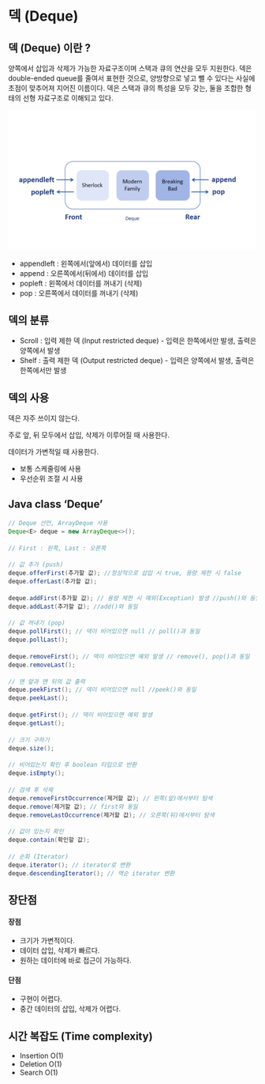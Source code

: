 # 덱 (Deque)
## 덱 (Deque) 이란 ?
양쪽에서 삽입과 삭제가 가능한 자료구조이며 스택과 큐의 연산을 모두 지원한다. 
덱은 double-ended queue를 줄여서 표현한 것으로, 양방향으로 넣고 뺄 수 있다는 사실에 초점이 맞추어져 지어진 이름이다.
덱은 스택과 큐의 특성을 모두 갖는, 둘을 조합한 형태의 선형 자료구조로 이해되고 있다.

![deque](./images/deque.png)

- appendleft : 왼쪽에서(앞에서) 데이터를 삽입
- append : 오른쪽에서(뒤에서) 데이터를 삽입
- popleft : 왼쪽에서 데이터를 꺼내기 (삭제)
- pop : 오른쪽에서 데이터를 꺼내기 (삭제)

## 덱의 분류
- Scroll : 입력 제한 덱 (Input restricted deque) - 입력은 한쪽에서만 발생, 출력은 양쪽에서 발생
- Shelf : 출력 제한 덱 (Output restricted deque) - 입력은 양쪽에서 발생, 출력은 한쪽에서만 발생


## 덱의 사용
덱은 자주 쓰이지 않는다.

주로 앞, 뒤 모두에서 삽입, 삭제가 이루어질 때 사용한다.

데이터가 가변적일 때 사용한다.

- 보통 스케줄링에 사용
- 우선순위 조절 시 사용


## Java class ‘Deque’
```java
// Deque 선언, ArrayDeque 사용
Deque<E> deque = new ArrayDeque<>();

// First : 왼쪽, Last : 오른쪽

// 값 추가 (push) 
deque.offerFirst(추가할 값); //정상적으로 삽입 시 true, 용량 제한 시 false
deque.offerLast(추가할 값); 

deque.addFirst(추가할 값); // 용량 제한 시 예외(Exception) 발생 //push()와 동일
deque.addLast(추가할 값); //add()와 동일

// 값 꺼내기 (pop)
deque.pollFirst(); // 덱이 비어있으면 null // poll()과 동일
deque.pollLast();

deque.removeFirst(); // 덱이 비어있으면 예외 발생 // remove(), pop()과 동일 
deque.removeLast();

// 맨 앞과 맨 뒤의 값 출력
deque.peekFirst(); // 덱이 비어있으면 null //peek()와 동일
deque.peekLast();

deque.getFirst(); // 덱이 비어있으면 예외 발생
deque.getLast();

// 크기 구하기
deque.size();

// 비어있는지 확인 후 boolean 타입으로 반환
deque.isEmpty();

// 검색 후 삭제
deque.removeFirstOccurrence(제거할 값); // 왼쪽(앞)에서부터 탐색
deque.remove(제거할 값); // first와 동일
deque.removeLastOccurrence(제거할 값); // 오른쪽(뒤)에서부터 탐색

// 값이 있는지 확인
deque.contain(확인할 값);

// 순회 (Iterator)
deque.iterator(); // iterator로 변환
deque.descendingIterator(); // 역순 iterator 변환
```

## 장단점
#### 장점 
- 크기가 가변적이다.
- 데이터 삽입, 삭제가 빠르다.
- 원하는 데이터에 바로 접근이 가능하다.
#### 단점
- 구현이 어렵다.
- 중간 데이터의 삽입, 삭제가 어렵다.


## 시간 복잡도 (Time complexity)
- Insertion O(1)
- Deletion O(1)
- Search O(1)